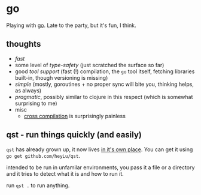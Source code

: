 # go

Playing with [go](http://golang.org). Late to the party, but it's fun,
I think.

## thoughts

- *fast*
- some level of *type-safety* (just scratched the surface so far)
- good *tool support* (fast (!) compilation, the `go` tool itself,
	fetching libraries built-in, though versioning is missing)
- *simple* (mostly, goroutines + no proper sync will bite you,
	thinking helps, as always)
- *pragmatic*, possibly similar to clojure in this respect (which is
    somewhat surprising to me)
- misc
    * [cross compilation][] is surprisingly painless

[cross compilation]: http://dave.cheney.net/2012/09/08/an-introduction-to-cross-compilation-with-go

## qst - run things quickly (and easily)

`qst` has already grown up, it now lives [in it's own place](https://github.com/heyLu/qst).
You can get it using `go get github.com/heyLu/qst`.

intended to be run in unfamilar environments, you pass it a file or a
directory and it tries to detect what it is and how to run it.

run `qst .` to run anything.
